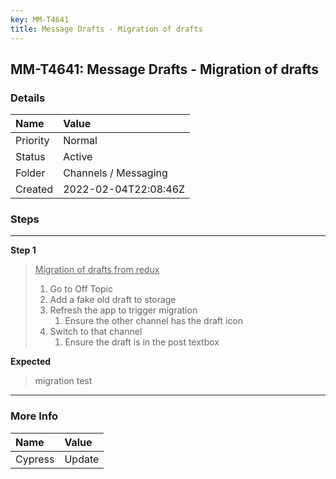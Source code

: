 ```yaml
---
key: MM-T4641
title: Message Drafts - Migration of drafts
---
```


## MM-T4641: Message Drafts - Migration of drafts

### Details

| Name     | Value                |
| :------- | :------------------- |
| Priority | Normal               |
| Status   | Active               |
| Folder   | Channels / Messaging |
| Created  | 2022-02-04T22:08:46Z |

### Steps

<hr/>

**Step 1**

> <article><u>Migration of drafts from redux</u><ol><li>Go to Off Topic</li><li>Add a fake old draft to storage</li><li>Refresh the app to trigger migration<ol><li>Ensure the other channel has the draft icon</li></ol></li><li>Switch to that channel<ol><li>Ensure the draft is in the post textbox</li></ol></li></ol></article>

**Expected**

> <article>migration test</article>

<hr/>

### More Info

| Name    | Value  |
| :------ | :----- |
| Cypress | Update |
